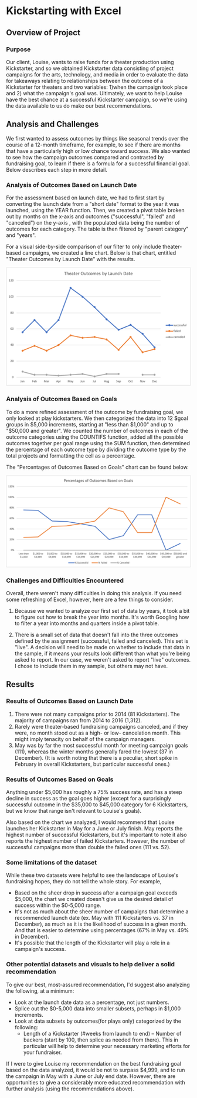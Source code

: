 # Kickstarting with Excel

## Overview of Project
### Purpose
Our client, Louise, wants to raise funds for a theater production using Kickstarter, and so we obtained Kickstarter data consisting of project campaigns for the arts, technology, and media in order to evaluate the data for takeaways relating to relationships between the outcome of a Kickstarter for theaters and two variables: 1)when the campaign took place and 2) what the campaign's goal was. Ultimately, we want to help Louise have the best chance at a successful Kickstarter campaign, so we're using the data available to us do make our best recommendations.


## Analysis and Challenges
We first wanted to assess outcomes by things like seasonal trends over the course of a 12-month timeframe, for example, to see if there are months that have a particularly high or low chance toward success. We also wanted to see how the campaign outcomes compared and contrasted by fundraising goal, to learn if there is a formula for a successful financial goal. Below describes each step in more detail.


### Analysis of Outcomes Based on Launch Date
For the assessment based on launch date, we had to first start by converting the launch date from a "short date" format to the year it was launched, using the YEAR function. Then, we created a pivot table broken out by months on the x-axis and outcomes ("successful", "failed" and "canceled") on the y-axis , with the populated data being the number of outcomes for each category. The table is then filtered by "parent category" and "years". 

For a visual side-by-side comparison of our filter to only include theater-based campaigns, we created a line chart. Below is that chart, entitled "Theater Outcomes by Launch Date" with the results.

![Theater outcomes based on launch date](https://github.com/andeevosters/kickstarter-analysis/blob/main/Theater_Outcomes_vs_Launch.png)

### Analysis of Outcomes Based on Goals
To do a more refined assessment of the outcome by fundraising goal, we only looked at play kickstarters. We then categorized the data into 12 $goal groups in $5,000 increments, starting at "less than $1,000" and up to "$50,000 and greater". We counted the number of outcomes in each of the outcome categories using the COUNTIFS function, added all the possible outcomes together per goal range using the SUM function, then determined the percentage of each outcome type by dividing the outcome type by the total projects and formatting the cell as a percentage.

The "Percentages of Outcomes Based on Goals" chart can be found below.

![Outcomes based on campaign goals](https://github.com/andeevosters/kickstarter-analysis/blob/main/Outcomes_vs_Goals.png)

### Challenges and Difficulties Encountered
Overall, there weren't many difficulties in doing this analysis. If you need some refreshing of Excel, however, here are a few things to consider.
1. Because we wanted to analyze our first set of data by years, it took a bit to figure out how to break the year into months. It's worth Googling how to filter a year into months and quarters inside a pivot table.

2. There is a small set of data that doesn't fall into the three outcomes defined by the assignment (successful, failed and canceled). This set is "live". A decision will need to be made on whether to include that data in the sample, if it means your results look different than what you're being asked to report. In our case, we weren't asked to report "live" outcomes. I chose to include them in my sample, but others may not have.

## Results
### Results of Outcomes Based on Launch Date
1. There were not many campaigns prior to 2014 (81 Kickstarters). The majority of campaigns ran from 2014 to 2016 (1,312).
2. Rarely were theater-based fundraising campaigns canceled, and if they were, no month stood out as a high- or low- cancelation month. This might imply tenacity on behalf of the campaign managers.
3. May was by far the most successful month for meeting campaign goals (111), whereas the winter months generally fared the lowest (37 in December). (It is worth noting that there is a peculiar, short spike in February in overall Kickstarters, but particular successful ones.)

### Results of Outcomes Based on Goals
Anything under $5,000 has roughly a 75% success rate, and has a steep decline in success as the goal goes higher (except for a surprisingly successful outcome in the $35,000 to $45,000 category for 6 Kickstarters, but we know that range isn't relevant to Louise's goals).

Also based on the chart we analyzed, I would recommend that Louise launches her Kickstarter in May for a June or July finish. May reports the highest number of successful Kickstarters, but it's important to note it also reports the highest number of failed Kickstarters. However, the number of successful campaigns more than double the failed ones (111 vs. 52). 

### Some limitations of the dataset
While these two datasets were helpful to see the landscape of Louise's fundraising hopes, they do not tell the whole story. For example,
- Based on the sheer drop in success after a campaign goal exceeds $5,000, the chart we created doesn't give us the desired detail of success within the $0-5,000 range.
- It's not as much about the sheer number of campaigns that determine a recommended launch date (ex. May with 111 Kickstarters vs. 37 in December), as much as it is the likelihood of success in a given month. And that is easier to determine using percentages (67% in May vs. 49% in December).
- It's possible that the length of the Kickstarter will play a role in a campaign's success.

### Other potential datasets and visuals to help deliver a solid recommendation
To give our best, most-assured recommendation, I'd suggest also analyzing the following, at a minimum:
- Look at the launch date data as a percentage, not just numbers.
- Splice out the $0-5,000 data into smaller subsets, perhaps in $1,000 increments.
- Look at data subsets by outcomes(for plays only) categorized by the following:
   - Length of a Kickstarter (#weeks from launch to end)
   – Number of backers (start by 100, then splice as needed from there). This in particular will help to determine your necessary marketing efforts for your fundraiser.

If I were to give Louise my recommendation on the best fundraising goal based on the data analyzed, it would be not to surpass $4,999, and to run the campaign in May with a June or July end date. However, there are opportunities to give a considerably more educated recommendation with further analysis (using the recommendations above).
